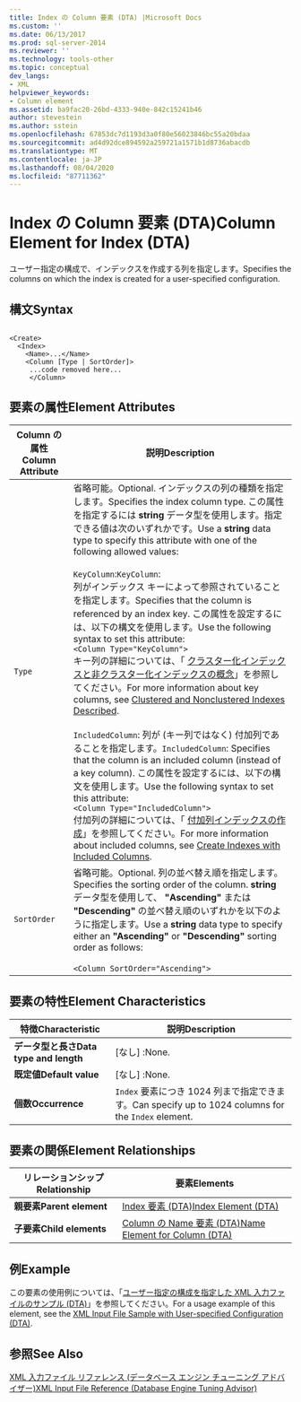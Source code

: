 ```yaml
---
title: Index の Column 要素 (DTA) |Microsoft Docs
ms.custom: ''
ms.date: 06/13/2017
ms.prod: sql-server-2014
ms.reviewer: ''
ms.technology: tools-other
ms.topic: conceptual
dev_langs:
- XML
helpviewer_keywords:
- Column element
ms.assetid: ba9fac20-26bd-4333-940e-842c15241b46
author: stevestein
ms.author: sstein
ms.openlocfilehash: 67853dc7d1193d3a0f80e56023846bc55a20bdaa
ms.sourcegitcommit: ad4d92dce894592a259721a1571b1d8736abacdb
ms.translationtype: MT
ms.contentlocale: ja-JP
ms.lasthandoff: 08/04/2020
ms.locfileid: "87711362"
---
```

# <a name="column-element-for-index-dta"></a><span data-ttu-id="de5d2-102">Index の Column 要素 (DTA)</span><span class="sxs-lookup"><span data-stu-id="de5d2-102">Column Element for Index (DTA)</span></span>
  <span data-ttu-id="de5d2-103">ユーザー指定の構成で、インデックスを作成する列を指定します。</span><span class="sxs-lookup"><span data-stu-id="de5d2-103">Specifies the columns on which the index is created for a user-specified configuration.</span></span>  
  
## <a name="syntax"></a><span data-ttu-id="de5d2-104">構文</span><span class="sxs-lookup"><span data-stu-id="de5d2-104">Syntax</span></span>  
  
```  
  
<Create>  
  <Index>  
    <Name>...</Name>  
    <Column [Type | SortOrder]>  
     ...code removed here...  
     </Column>  
```  
  
## <a name="element-attributes"></a><span data-ttu-id="de5d2-105">要素の属性</span><span class="sxs-lookup"><span data-stu-id="de5d2-105">Element Attributes</span></span>  
  
|<span data-ttu-id="de5d2-106">Column の属性</span><span class="sxs-lookup"><span data-stu-id="de5d2-106">Column Attribute</span></span>|<span data-ttu-id="de5d2-107">説明</span><span class="sxs-lookup"><span data-stu-id="de5d2-107">Description</span></span>|  
|----------------------|-----------------|  
|`Type`|<span data-ttu-id="de5d2-108">省略可能。</span><span class="sxs-lookup"><span data-stu-id="de5d2-108">Optional.</span></span> <span data-ttu-id="de5d2-109">インデックスの列の種類を指定します。</span><span class="sxs-lookup"><span data-stu-id="de5d2-109">Specifies the index column type.</span></span> <span data-ttu-id="de5d2-110">この属性を指定するには **string** データ型を使用します。指定できる値は次のいずれかです。</span><span class="sxs-lookup"><span data-stu-id="de5d2-110">Use a **string** data type to specify this attribute with one of the following allowed values:</span></span><br /><br /> <span data-ttu-id="de5d2-111">`KeyColumn`:</span><span class="sxs-lookup"><span data-stu-id="de5d2-111">`KeyColumn`:</span></span><br />                  <span data-ttu-id="de5d2-112">列がインデックス キーによって参照されていることを指定します。</span><span class="sxs-lookup"><span data-stu-id="de5d2-112">Specifies that the column is referenced by an index key.</span></span> <span data-ttu-id="de5d2-113">この属性を設定するには、以下の構文を使用します。</span><span class="sxs-lookup"><span data-stu-id="de5d2-113">Use the following syntax to set this attribute:</span></span><br />`<Column Type="KeyColumn">`<br /><span data-ttu-id="de5d2-114">キー列の詳細については、「 [クラスター化インデックスと非クラスター化インデックスの概念](../../relational-databases/indexes/clustered-and-nonclustered-indexes-described.md)」を参照してください。</span><span class="sxs-lookup"><span data-stu-id="de5d2-114">For more information about key columns, see [Clustered and Nonclustered Indexes Described](../../relational-databases/indexes/clustered-and-nonclustered-indexes-described.md).</span></span><br /><br /> <span data-ttu-id="de5d2-115">`IncludedColumn`: 列が (キー列ではなく) 付加列であることを指定します。</span><span class="sxs-lookup"><span data-stu-id="de5d2-115">`IncludedColumn`: Specifies that the column is an included column (instead of a key column).</span></span> <span data-ttu-id="de5d2-116">この属性を設定するには、以下の構文を使用します。</span><span class="sxs-lookup"><span data-stu-id="de5d2-116">Use the following syntax to set this attribute:</span></span><br />`<Column Type="IncludedColumn">`<br /><span data-ttu-id="de5d2-117">付加列の詳細については、「 [付加列インデックスの作成](../../relational-databases/indexes/create-indexes-with-included-columns.md)」を参照してください。</span><span class="sxs-lookup"><span data-stu-id="de5d2-117">For more information about included columns, see [Create Indexes with Included Columns](../../relational-databases/indexes/create-indexes-with-included-columns.md).</span></span>|  
|`SortOrder`|<span data-ttu-id="de5d2-118">省略可能。</span><span class="sxs-lookup"><span data-stu-id="de5d2-118">Optional.</span></span> <span data-ttu-id="de5d2-119">列の並べ替え順を指定します。</span><span class="sxs-lookup"><span data-stu-id="de5d2-119">Specifies the sorting order of the column.</span></span> <span data-ttu-id="de5d2-120">**string** データ型を使用して、 **"Ascending"** または **"Descending"** の並べ替え順のいずれかを以下のように指定します。</span><span class="sxs-lookup"><span data-stu-id="de5d2-120">Use a **string** data type to specify either an **"Ascending"** or **"Descending"** sorting order as follows:</span></span><br /><br /> `<Column SortOrder="Ascending">`|  
  
## <a name="element-characteristics"></a><span data-ttu-id="de5d2-121">要素の特性</span><span class="sxs-lookup"><span data-stu-id="de5d2-121">Element Characteristics</span></span>  
  
|<span data-ttu-id="de5d2-122">特徴</span><span class="sxs-lookup"><span data-stu-id="de5d2-122">Characteristic</span></span>|<span data-ttu-id="de5d2-123">説明</span><span class="sxs-lookup"><span data-stu-id="de5d2-123">Description</span></span>|  
|--------------------|-----------------|  
|<span data-ttu-id="de5d2-124">**データ型と長さ**</span><span class="sxs-lookup"><span data-stu-id="de5d2-124">**Data type and length**</span></span>|<span data-ttu-id="de5d2-125">[なし] :</span><span class="sxs-lookup"><span data-stu-id="de5d2-125">None.</span></span>|  
|<span data-ttu-id="de5d2-126">**既定値**</span><span class="sxs-lookup"><span data-stu-id="de5d2-126">**Default value**</span></span>|<span data-ttu-id="de5d2-127">[なし] :</span><span class="sxs-lookup"><span data-stu-id="de5d2-127">None.</span></span>|  
|<span data-ttu-id="de5d2-128">**個数**</span><span class="sxs-lookup"><span data-stu-id="de5d2-128">**Occurrence**</span></span>|<span data-ttu-id="de5d2-129">`Index` 要素につき 1024 列まで指定できます。</span><span class="sxs-lookup"><span data-stu-id="de5d2-129">Can specify up to 1024 columns for the `Index` element.</span></span>|  
  
## <a name="element-relationships"></a><span data-ttu-id="de5d2-130">要素の関係</span><span class="sxs-lookup"><span data-stu-id="de5d2-130">Element Relationships</span></span>  
  
|<span data-ttu-id="de5d2-131">リレーションシップ</span><span class="sxs-lookup"><span data-stu-id="de5d2-131">Relationship</span></span>|<span data-ttu-id="de5d2-132">要素</span><span class="sxs-lookup"><span data-stu-id="de5d2-132">Elements</span></span>|  
|------------------|--------------|  
|<span data-ttu-id="de5d2-133">**親要素**</span><span class="sxs-lookup"><span data-stu-id="de5d2-133">**Parent element**</span></span>|[<span data-ttu-id="de5d2-134">Index 要素 &#40;DTA&#41;</span><span class="sxs-lookup"><span data-stu-id="de5d2-134">Index Element &#40;DTA&#41;</span></span>](index-element-dta.md)|  
|<span data-ttu-id="de5d2-135">**子要素**</span><span class="sxs-lookup"><span data-stu-id="de5d2-135">**Child elements**</span></span>|[<span data-ttu-id="de5d2-136">Column の Name 要素 &#40;DTA&#41;</span><span class="sxs-lookup"><span data-stu-id="de5d2-136">Name Element for Column &#40;DTA&#41;</span></span>](name-element-for-column-dta.md)|  
  
## <a name="example"></a><span data-ttu-id="de5d2-137">例</span><span class="sxs-lookup"><span data-stu-id="de5d2-137">Example</span></span>  
 <span data-ttu-id="de5d2-138">この要素の使用例については、「[ユーザー指定の構成を指定した XML 入力ファイルのサンプル &#40;DTA&#41;](xml-input-file-sample-with-user-specified-configuration-dta.md)」を参照してください。</span><span class="sxs-lookup"><span data-stu-id="de5d2-138">For a usage example of this element, see the [XML Input File Sample with User-specified Configuration &#40;DTA&#41;](xml-input-file-sample-with-user-specified-configuration-dta.md).</span></span>  
  
## <a name="see-also"></a><span data-ttu-id="de5d2-139">参照</span><span class="sxs-lookup"><span data-stu-id="de5d2-139">See Also</span></span>  
 [<span data-ttu-id="de5d2-140">XML 入力ファイル リファレンス &#40;データベース エンジン チューニング アドバイザー&#41;</span><span class="sxs-lookup"><span data-stu-id="de5d2-140">XML Input File Reference &#40;Database Engine Tuning Advisor&#41;</span></span>](xml-input-file-reference-database-engine-tuning-advisor.md)  
  
  
